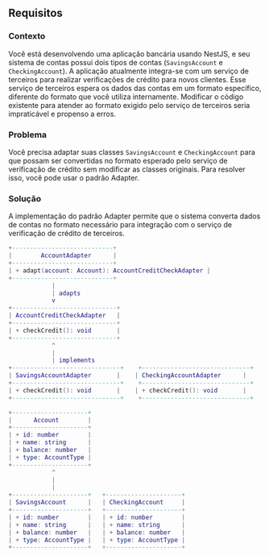 ## Requisitos

### Contexto
Você está desenvolvendo uma aplicação bancária usando NestJS, e seu sistema de contas possui dois tipos de contas (`SavingsAccount` e `CheckingAccount`). A aplicação atualmente integra-se com um serviço de terceiros para realizar verificações de crédito para novos clientes. Esse serviço de terceiros espera os dados das contas em um formato específico, diferente do formato que você utiliza internamente. Modificar o código existente para atender ao formato exigido pelo serviço de terceiros seria impraticável e propenso a erros.

### Problema
Você precisa adaptar suas classes `SavingsAccount` e `CheckingAccount` para que possam ser convertidas no formato esperado pelo serviço de verificação de crédito sem modificar as classes originais. Para resolver isso, você pode usar o padrão Adapter.

### Solução
A implementação do padrão Adapter permite que o sistema converta dados de contas no formato necessário para integração com o serviço de verificação de crédito de terceiros.

```lua
+----------------------------+
|        AccountAdapter      |
+----------------------------+
| + adapt(account: Account): AccountCreditCheckAdapter |
+----------------------------+
            |
            | adapts
            v
+-----------------------------+
| AccountCreditCheckAdapter   |
+-----------------------------+
| + checkCredit(): void       |
+-----------------------------+
            ^
            |
            | implements
+------------------------------+    +------------------------------+
| SavingsAccountAdapter       |    | CheckingAccountAdapter      |
+------------------------------+    +------------------------------+
| + checkCredit(): void       |    | + checkCredit(): void       |
+------------------------------+    +------------------------------+

+---------------------+
|      Account        |
+---------------------+
| + id: number        |
| + name: string      |
| + balance: number   |
| + type: AccountType |
+---------------------+
            ^
            |
            |
+---------------------+   +---------------------+
| SavingsAccount      |   | CheckingAccount     |
+---------------------+   +---------------------+
| + id: number        |   | + id: number        |
| + name: string      |   | + name: string      |
| + balance: number   |   | + balance: number   |
| + type: AccountType |   | + type: AccountType |
+---------------------+   +---------------------+
```